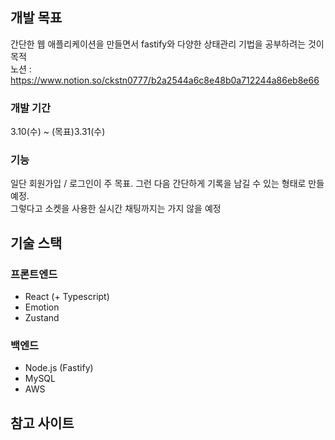 ## 개발 목표

간단한 웹 애플리케이션을 만들면서 fastify와 다양한 상태관리 기법을 공부하려는 것이 목적 <br>
노션 : https://www.notion.so/ckstn0777/b2a2544a6c8e48b0a712244a86eb8e66

### 개발 기간

3.10(수) ~ (목표)3.31(수)

### 기능

일단 회원가입 / 로그인이 주 목표. 그런 다음 간단하게 기록을 남길 수 있는 형태로 만들 예정. <br>
그렇다고 소켓을 사용한 실시간 채팅까지는 가지 않을 예정

## 기술 스택

### 프론트엔드

- React (+ Typescript)
- Emotion
- Zustand

### 백엔드

- Node.js (Fastify)
- MySQL
- AWS

## 참고 사이트
